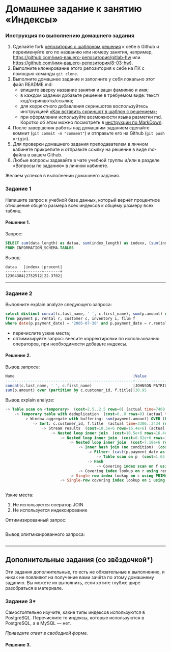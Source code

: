 # Домашнее задание к занятию «Индексы»

### Инструкция по выполнению домашнего задания

1. Сделайте fork [репозитория c шаблоном решения](https://github.com/netology-code/sys-pattern-homework) к себе в Github и переименуйте его по названию или номеру занятия, например, https://github.com/имя-вашего-репозитория/gitlab-hw или https://github.com/имя-вашего-репозитория/8-03-hw).
2. Выполните клонирование этого репозитория к себе на ПК с помощью команды `git clone`.
3. Выполните домашнее задание и заполните у себя локально этот файл README.md:
   - впишите вверху название занятия и ваши фамилию и имя;
   - в каждом задании добавьте решение в требуемом виде: текст/код/скриншоты/ссылка;
   - для корректного добавления скриншотов воспользуйтесь инструкцией [«Как вставить скриншот в шаблон с решением»](https://github.com/netology-code/sys-pattern-homework/blob/main/screen-instruction.md);
   - при оформлении используйте возможности языка разметки md. Коротко об этом можно посмотреть в [инструкции по MarkDown](https://github.com/netology-code/sys-pattern-homework/blob/main/md-instruction.md).
4. После завершения работы над домашним заданием сделайте коммит (`git commit -m "comment"`) и отправьте его на Github (`git push origin`).
5. Для проверки домашнего задания преподавателем в личном кабинете прикрепите и отправьте ссылку на решение в виде md-файла в вашем Github.
6. Любые вопросы задавайте в чате учебной группы и/или в разделе «Вопросы по заданию» в личном кабинете.

Желаем успехов в выполнении домашнего задания.

### Задание 1

Напишите запрос к учебной базе данных, который вернёт процентное отношение общего размера всех индексов к общему размеру всех таблиц.

#### Решение 1.

Запрос:

```sql
SELECT sum(data_length) as dataa, sum(index_length) as indexx, (sum(index_length)/sum(data_length)*100) as procent
FROM INFORMATION_SCHEMA.TABLES
```
Вывод:

```
dataa   |indexx |procent|
--------+-------+-------+
12304384|2752512|22.3702|
```
---
### Задание 2

Выполните explain analyze следующего запроса:

```sql
select distinct concat(c.last_name, ' ', c.first_name), sum(p.amount) over (partition by c.customer_id, f.title)
from payment p, rental r, customer c, inventory i, film f
where date(p.payment_date) = '2005-07-30' and p.payment_date = r.rental_date and r.customer_id = c.customer_id and i.inventory_id = r.inventory_id
```

- перечислите узкие места;
- оптимизируйте запрос: внесите корректировки по использованию операторов, при необходимости добавьте индексы.


#### Решение 2.

Вывод запроса:

```sql
Name                                                    |Value           |
--------------------------------------------------------+----------------+
concat(c.last_name, ' ', c.first_name)                  |JOHNSON PATRICIA|
sum(p.amount) over (partition by c.customer_id, f.title)|30.95           |
```

Вывод explain analyze:

```sql
-> Table scan on <temporary>  (cost=2.5..2.5 rows=0) (actual time=7460..7460 rows=391 loops=1)
    -> Temporary table with deduplication  (cost=0..0 rows=0) (actual time=7460..7460 rows=391 loops=1)
        -> Window aggregate with buffering: sum(payment.amount) OVER (PARTITION BY c.customer_id,f.title )   (actual time=3307..7217 rows=642000 loops=1)
            -> Sort: c.customer_id, f.title  (actual time=3306..3434 rows=642000 loops=1)
                -> Stream results  (cost=10.5e+6 rows=16.4e+6) (actual time=0.559..2438 rows=642000 loops=1)
                    -> Nested loop inner join  (cost=10.5e+6 rows=16.4e+6) (actual time=0.55..2044 rows=642000 loops=1)
                        -> Nested loop inner join  (cost=8.82e+6 rows=16.4e+6) (actual time=0.54..1736 rows=642000 loops=1)
                            -> Nested loop inner join  (cost=7.18e+6 rows=16.4e+6) (actual time=0.529..1424 rows=642000 loops=1)
                                -> Inner hash join (no condition)  (cost=1.58e+6 rows=15.8e+6) (actual time=0.511..73.3 rows=634000 loops=1)
                                    -> Filter: (cast(p.payment_date as date) = '2005-07-30')  (cost=1.65 rows=15813) (actual time=0.0445..12.8 rows=634 loops=1)
                                        -> Table scan on p  (cost=1.65 rows=15813) (actual time=0.0299..6.73 rows=16044 loops=1)
                                    -> Hash
                                        -> Covering index scan on f using idx_title  (cost=103 rows=1000) (actual time=0.0536..0.29 rows=1000 loops=1)
                                -> Covering index lookup on r using rental_date (rental_date=p.payment_date)  (cost=0.25 rows=1.04) (actual time=0.00142..0.00191 rows=1.01 loops=634000)
                            -> Single-row index lookup on c using PRIMARY (customer_id=r.customer_id)  (cost=250e-6 rows=1) (actual time=227e-6..264e-6 rows=1 loops=642000)
                        -> Single-row covering index lookup on i using PRIMARY (inventory_id=r.inventory_id)  (cost=250e-6 rows=1) (actual time=218e-6..255e-6 rows=1 loops=642000)
                        

```

Узкие места:

1. Не используется оператор JOIN
2. Не используется индексирование

Оптимизированный запрос:

```sql

```
Вывод опитмизированного запроса:

```

```

---

## Дополнительные задания (со звёздочкой*)
Эти задания дополнительные, то есть не обязательные к выполнению, и никак не повлияют на получение вами зачёта по этому домашнему заданию. Вы можете их выполнить, если хотите глубже шире разобраться в материале.

### Задание 3*

Самостоятельно изучите, какие типы индексов используются в PostgreSQL. Перечислите те индексы, которые используются в PostgreSQL, а в MySQL — нет.

*Приведите ответ в свободной форме.*


#### Решение 3.


